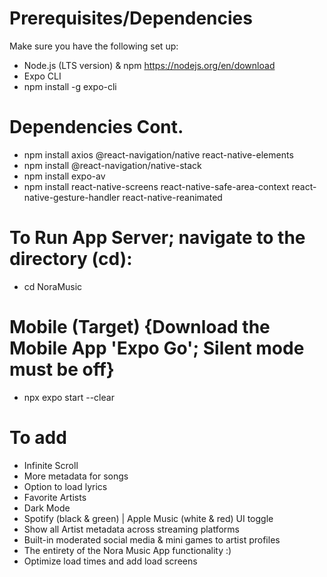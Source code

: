 # Prerequisites/Dependencies
Make sure you have the following set up:
+ Node.js (LTS version) & npm https://nodejs.org/en/download
+ Expo CLI
+ npm install -g expo-cli
# Dependencies Cont.
- npm install axios @react-navigation/native react-native-elements
- npm install @react-navigation/native-stack
- npm install expo-av
- npm install react-native-screens react-native-safe-area-context react-native-gesture-handler react-native-reanimated

# To Run App Server; navigate to the directory (cd):
- cd NoraMusic
# Mobile (Target) {Download the Mobile App 'Expo Go'; Silent mode must be off}
- npx expo start --clear

# To add 
- Infinite Scroll
- More metadata for songs
- Option to load lyrics 
- Favorite Artists
- Dark Mode
- Spotify (black & green) | Apple Music (white & red)
UI toggle 
- Show all Artist metadata across streaming platforms
- Built-in moderated social media & mini games to artist profiles
- The entirety of the Nora Music App functionality :)
- Optimize load times and add load screens
